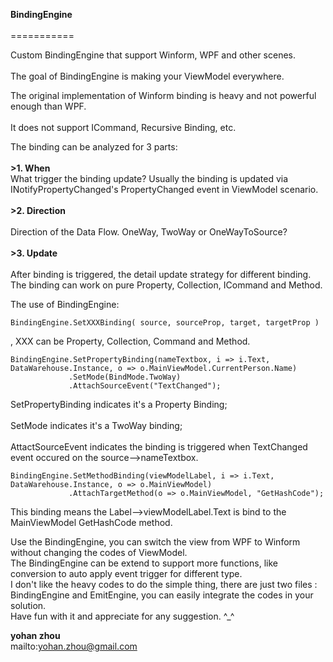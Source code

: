 <strong>BindingEngine</strong></br>  
===========    </br>

Custom BindingEngine that support Winform, WPF and other scenes. </br>  
The goal of BindingEngine is making your ViewModel everywhere.  </br> 

The original implementation of Winform binding is heavy and not powerful enough than WPF.</br>   
It does not support ICommand, Recursive Binding, etc. </br>  

The binding can be analyzed for 3 parts:</br>  
<strong>>1. When</strong></br>
   What trigger the binding update? Usually the binding is updated via INotifyPropertyChanged's PropertyChanged event in ViewModel scenario.</br>   
<strong>>2. Direction</strong></br>    
   Direction of the Data Flow. OneWay, TwoWay or OneWayToSource?</br>   
<strong>>3. Update</strong></br>    
   After binding is triggered, the detail update strategy for different binding.</br>
   The binding can work on pure Property, Collection, ICommand and Method.</br>

The use of BindingEngine:</br>    
<pre><code>BindingEngine.SetXXXBinding( source, sourceProp, target, targetProp )</code></pre>, XXX can be Property, Collection, Command and Method.

<pre><code>BindingEngine.SetPropertyBinding(nameTextbox, i => i.Text, DataWarehouse.Instance, o => o.MainViewModel.CurrentPerson.Name)    
             .SetMode(BindMode.TwoWay)    
             .AttachSourceEvent("TextChanged");</code></pre>
SetPropertyBinding indicates it's a Property Binding;</br>      
SetMode indicates it's a TwoWay binding;</br>    
AttactSourceEvent indicates the binding is triggered when TextChanged event occured on the source-->nameTextbox. </br>   
<pre><code>BindingEngine.SetMethodBinding(viewModelLabel, i => i.Text, DataWarehouse.Instance, o => o.MainViewModel)    
             .AttachTargetMethod<DataWarehouse>(o => o.MainViewModel, "GetHashCode");</code></pre>    
This binding means the Label-->viewModelLabel.Text is bind to the MainViewModel GetHashCode method.</br>  

Use the BindingEngine, you can switch the view from WPF to Winform without changing the codes of ViewModel.     
The BindingEngine can be extend to support more functions, like conversion to auto apply event trigger for different type.     
I don't like the heavy codes to do the simple thing, there are just two files : BindingEngine and EmitEngine, you can easily integrate the codes in your solution.    
Have fun with it and appreciate for any suggestion. ^_^ </br>

<strong>yohan zhou</strong>   
mailto:yohan.zhou@gmail.com
